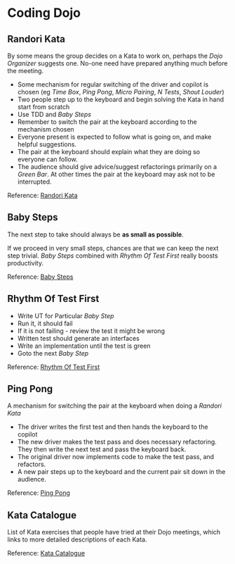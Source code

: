 # Coding Dojo

## Randori Kata

By some means the group decides on a Kata to work on, perhaps the
*Dojo Organizer* suggests one. No-one need have prepared anything much
before the meeting.

*   Some mechanism for regular switching of the driver and copilot is chosen
    (eg *Time Box*, *Ping Pong*, *Micro Pairing*, *N Tests*, *Shout Louder*)
*   Two people step up to the keyboard and begin solving the Kata in hand
    start from scratch
*   Use TDD and *Baby Steps*
*   Remember to switch the pair at the keyboard according to the mechanism
    chosen
*   Everyone present is expected to follow what is going on, and make
    helpful suggestions.
*   The pair at the keyboard should explain what they are doing so everyone
    can follow.
*   The audience should give advice/suggest refactorings primarily on a
    *Green Bar*. At other times the pair at the keyboard may ask not to be
    interrupted.

Reference: [Randori Kata][1]

## Baby Steps

The next step to take should always be **as small as possible**.

If we proceed in very small steps, chances are that we can keep the next
step trivial. *Baby Steps* combined with *Rhythm Of Test First* really
boosts productivity.

Reference: [Baby Steps][2]

## Rhythm Of Test First

*   Write UT for Particular *Baby Step*
*   Run it, it should fail
*   If it is not failing - review the test it might be wrong
*   Written test should generate an interfaces
*   Write an implementation until the test is green
*   Goto the next *Baby Step*

Reference: [Rhythm Of Test First][3]

## Ping Pong

A mechanism for switching the pair at the keyboard when doing a
*Randori Kata*

*   The driver writes the first test and then hands the keyboard to the
    copilot
*   The new driver makes the test pass and does necessary refactoring. They
    then write the next test and pass the keyboard back.
*   The original driver now implements code to make the test pass, and
    refactors.
*   A new pair steps up to the keyboard and the current pair sit down in
    the audience.

Reference: [Ping Pong][4]

## Kata Catalogue

List of Kata exercises that people have tried at their Dojo meetings, which
links to more detailed descriptions of each Kata.

Reference: [Kata Catalogue][5]

[1]: http://codingdojo.org/cgi-bin/index.pl?RandoriKata
[2]: http://codingdojo.org/cgi-bin/index.pl?BabySteps
[3]: http://codingdojo.org/cgi-bin/index.pl?RhythmOfTestFirst
[4]: http://codingdojo.org/cgi-bin/index.pl?PingPong
[5]: http://codingdojo.org/cgi-bin/index.pl?KataCatalogue
